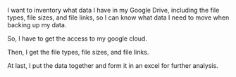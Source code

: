 I want to inventory what data I have in my Google Drive, including the file types, file sizes, and file links, so I can know what data I need to move when backing up my data.

So, I have to get the access to my google cloud.

Then, I get the file types, file sizes, and file links.

At last, I put the data together and form it in an excel for further analysis.
